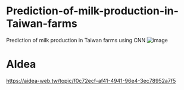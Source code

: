 # Prediction-of-milk-production-in-Taiwan-farms
Prediction of milk production in Taiwan farms using CNN
![image](https://user-images.githubusercontent.com/53296945/149659600-77fbc8c4-88d2-4848-bf76-fa05cc31a8f1.png)

# AIdea
https://aidea-web.tw/topic/f0c72ecf-af41-4941-96e4-3ec78952a7f5
